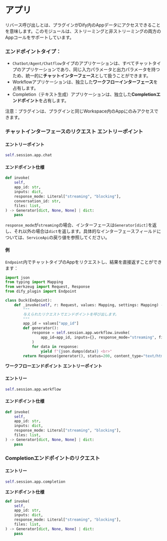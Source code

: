 # アプリ

リバース呼び出しとは、プラグインがDify内のAppデータにアクセスできることを意味します。このモジュールは、ストリーミングと非ストリーミングの両方のAppコールをサポートしています。

### **エンドポイントタイプ：**

* `Chatbot/Agent/Chatflow`タイプのアプリケーションは、すべてチャットタイプのアプリケーションであり、同じ入力パラメータと出力パラメータを持つため、統一的に**チャットインターフェース**として扱うことができます。
* Workflowアプリケーションは、独立した**ワークフローインターフェース**を占有します。
* Completion（テキスト生成）アプリケーションは、独立した**Completionエンドポイント**を占有します。

注意：プラグインは、プラグインと同じWorkspace内のAppにのみアクセスできます。

### **チャットインターフェースのリクエスト** **エントリーポイント**

#### エントリーポイント

```python
self.session.app.chat
```

#### **エンドポイント仕様**

```python
def invoke(
    self,
    app_id: str,
    inputs: dict,
    response_mode: Literal["streaming", "blocking"],
    conversation_id: str,
    files: list,
) -> Generator[dict, None, None] | dict:
    pass
```

`response_mode`が`streaming`の場合、インターフェースは`Generator[dict]`を返し、それ以外の場合は`dict`を返します。具体的なインターフェースフィールドについては、`ServiceApi`の戻り値を参照してください。

#### **例**

`Endpoint`内でチャットタイプのAppをリクエストし、結果を直接返すことができます：

```python
import json
from typing import Mapping
from werkzeug import Request, Response
from dify_plugin import Endpoint

class Duck(Endpoint):
    def _invoke(self, r: Request, values: Mapping, settings: Mapping) -> Response:
        """
        与えられたリクエストでエンドポイントを呼び出します。
        """
        app_id = values["app_id"]
        def generator():
            response = self.session.app.workflow.invoke(
                app_id=app_id, inputs={}, response_mode="streaming", files=[]
            )
            for data in response:
                yield f"{json.dumps(data)} <br>"
        return Response(generator(), status=200, content_type="text/html")
```

**ワークフローエンドポイント** **エントリーポイント**

#### エントリー

```python
self.session.app.workflow
```

#### **エンドポイント仕様**

```python
def invoke(
    self,
    app_id: str,
    inputs: dict,
    response_mode: Literal["streaming", "blocking"],
    files: list,
) -> Generator[dict, None, None] | dict:
    pass
```

### **Completionエンドポイントのリクエスト**

#### エントリー

```python
self.session.app.completion
```

**エンドポイント仕様**

```python
def invoke(
    self,
    app_id: str,
    inputs: dict,
    response_mode: Literal["streaming", "blocking"],
    files: list,
) -> Generator[dict, None, None] | dict:
    pass
```
